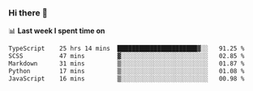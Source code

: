 ### Hi there 👋

<!--
**DBvc/DBvc** is a ✨ _special_ ✨ repository because its `README.md` (this file) appears on your GitHub profile.

Here are some ideas to get you started:

- 🔭 I’m currently working on ...
- 🌱 I’m currently learning ...
- 👯 I’m looking to collaborate on ...
- 🤔 I’m looking for help with ...
- 💬 Ask me about ...
- 📫 How to reach me: ...
- 😄 Pronouns: ...
- ⚡ Fun fact: ...
-->

📊 **Last week I spent time on**
<!--START_SECTION:waka-->

```txt
TypeScript    25 hrs 14 mins  ██████████████████████▓░░   91.25 %
SCSS          47 mins         ▓░░░░░░░░░░░░░░░░░░░░░░░░   02.85 %
Markdown      31 mins         ▒░░░░░░░░░░░░░░░░░░░░░░░░   01.87 %
Python        17 mins         ▒░░░░░░░░░░░░░░░░░░░░░░░░   01.08 %
JavaScript    16 mins         ▒░░░░░░░░░░░░░░░░░░░░░░░░   00.98 %
```

<!--END_SECTION:waka-->
